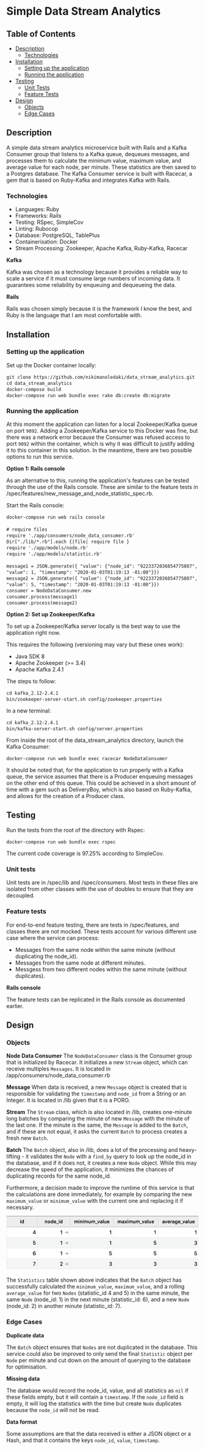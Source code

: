# Simple Data Stream Analytics

## Table of Contents
  * [Description](#description)
    * [Technologies](#technologies)
  * [Installation](#installation)
    * [Setting up the application](#setting-up-the-application)
    * [Running the application](#running-the-application)
  * [Testing](#testing)
    * [Unit Tests](#unit-tests)
    * [Feature Tests](#feature-tests)
  * [Design](#design)
    * [Objects](#objects)
    * [Edge Cases](#edge-cases)

## Description
A simple data stream analytics microservice built with Rails and a Kafka Consumer group that listens to a Kafka queue, dequeues messages, and processes them to calculate the minimum value, maximum value, and average value for each node, per minute. These statistics are then saved to a Postgres database. The Kafka Consumer service is built with Racecar, a gem that is based on Ruby-Kafka and integrates Kafka with Rails. 

### Technologies

- Languages: Ruby
- Frameworks: Rails
- Testing: RSpec, SimpleCov
- Linting: Rubocop
- Database: PostgreSQL, TablePlus
- Containerisation: Docker
- Stream Processing: Zookeeper, Apache Kafka, Ruby-Kafka, Racecar

**Kafka**

Kafka was chosen as a technology because it provides a reliable way to scale a service if it must consume large numbers of incoming data. It guarantees some reliability by enqueuing and dequeueing the data.

**Rails** 

Rails was chosen simply because it is the framework I know the best, and Ruby is the language that I am most comfortable with.

## Installation

### Setting up the application

Set up the Docker container locally:

```
git clone https://github.com/nikimanoledaki/data_stream_analytics.git
cd data_stream_analytics
docker-compose build
docker-compose run web bundle exec rake db:create db:migrate
```

### Running the application

At this moment the application can listen for a local Zookeeper/Kafka queue on port `9092`. Adding a Zookeeper/Kafka service to this Docker was fine, but there was a network error because the Consumer was refused access to port `9092` within the container, which is why it was difficult to justify adding it to this container in this solution. In the meantime, there are two possible options to run this service.

**Option 1: Rails console**

As an alternative to this, running the application's features can be tested through the use of the Rails console. These are similar to the feature tests in /spec/features/new_message_and_node_statistic_spec.rb.

Start the Rails console:
```
docker-compose run web rails console

# require files 
require './app/consumers/node_data_consumer.rb'
Dir["./lib/*.rb"].each {|file| require file }
require './app/models/node.rb'
require './app/models/statistic.rb'

message1 = JSON.generate({ "value": {"node_id": "9223372036854775807", "value": 1, "timestamp": "2020-01-03T01:19:13 -01:00"}})
message2 = JSON.generate({ "value": {"node_id": "9223372036854775807", "value": 5, "timestamp": "2020-01-03T01:19:13 -01:00"}})
consumer = NodeDataConsumer.new
consumer.process(message1)
consumer.process(message2)
```

**Option 2: Set up Zookeeper/Kafka**

To set up a Zookeeper/Kafka server locally is the best way to use the application right now. 

This requires the following (versioning may vary but these ones work):
- Java SDK 8
- Apache Zookeeper (>= 3.4)
- Apache Kafka 2.4.1

The steps to follow:
```
cd kafka_2.12-2.4.1
bin/zookeeper-server-start.sh config/zookeeper.properties
```

In a new terminal:
```
cd kafka_2.12-2.4.1
bin/kafka-server-start.sh config/server.properties
```

From inside the root of the data_stream_analytics directory, launch the Kafka Consumer:
```
docker-compose run web bundle exec racecar NodeDataConsumer
```

It should be noted that, for the application to run properly with a Kafka queue, the service assumes that there is a Producer enqueuing messages on the other end of this queue. This could be achieved in a short amount of time with a gem such as DeliveryBoy, which is also based on Ruby-Kafka, and allows for the creation of a Producer class.

## Testing

Run the tests from the root of the directory with Rspec:

```
docker-compose run web bundle exec rspec
```

The current code coverage is 97.25% according to SimpleCov.

### Unit tests 

Unit tests are in /spec/lib and /spec/consumers. Most tests in these files are isolated from other classes with the use of doubles to ensure that they are decoupled. 

### Feature tests

For end-to-end feature testing, there are tests in /spec/features, and classes there are not mocked. These tests account for various different use case where the service can process: 
- Messages from the same node within the same minute (without duplicating the node_id).
- Messages from the same node at different minutes.
- Messgess from two different nodes within the same minute (without duplicates).

**Rails console**

The feature tests can be replicated in the Rails console as documented earlier.

## Design

### Objects

**Node Data Consumer**
The `NodeDataConsumer` class is the Consumer group that is initialized by Racecar. It initializes a new `Stream` object, which can receive multiples `Messages`. It is located in /app/consumers/node_data_consumer.rb

**Message**
When data is received, a new `Message` object is created that is responsible for validating the `timestamp` and `node_id` from a String or an Integer. It is located in /lib given that it is a PORO.

**Stream**
The `Stream` class, which is also located in /lib, creates one-minute long batches by comparing the minute of new `Message` with the minute of the last one. If the minute is the same, the `Message` is added to the `Batch`, and if these are not equal, it asks the current `Batch` to process creates a fresh new `Batch`. 

**Batch**
The `Batch` object, also in /lib, does a lot of the processing and heavy-lifting - it validates the `Node` with a `find_by` query to look up the node_id in the database, and if it does not, it creates a new `Node` object. While this may decrease the speed of the application, it minimizes the chances of duplicating records for the same node_id.

Furthermore, a decision made to improve the runtime of this service is that the calculations are done immediately, for example by comparing the new `maximum_value` or `minimum_value` with the current one and replacing it if necessary. 

![Statistics Table](./app/assets/images/Statistics.png)

The `Statistics` table shown above indicates that the `Batch` object has successfully calculated the `minimum_value`, `maximum_value`, and a rolling `average_value` for two `Nodes` (statistic_id 4 and 5) in the same minute, the same `Node` (node_id: 1) in the next minute (statistic_id: 6), and a new `Node` (node_id: 2) in another minute (statistic_id: 7). 

### Edge Cases

**Duplicate data**

The `Batch` object ensures that `Nodes` are not duplicated in the database. This service could also be improved to only send the final `Statistic` object per `Node` per minute and cut down on the amount of querying to the database for optimisation. 

**Missing data**

The database would record the node_id, value, and all statistics as `nil` if these fields empty, but it will contain a `timestamp`. If the `node_id` field is empty, it will log the statistics with the time but create `Node` duplicates because the `node_id` will not be read.

**Data format**

Some assumptions are that the data received is either a JSON object or a Hash, and that it contains the keys `node_id`, `value`, `timestamp`.
